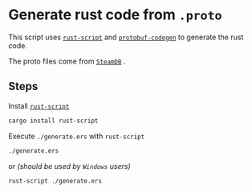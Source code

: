 # Generate rust code from `.proto`

This script uses
[`rust-script`](https://github.com/fornwall/rust-script)
and
[`protobuf-codegen`](https://github.com/stepancheg/rust-protobuf/tree/master/protobuf-codegen)
to generate the rust code.

The proto files come from
[`SteamDB`](https://github.com/SteamDatabase/GameTracking-CSGO/tree/master/Protobufs)
.

## Steps

Install [`rust-script`](https://github.com/fornwall/rust-script)

```sh
cargo install rust-script
```

Execute `./generate.ers` with `rust-script`

```sh
./generate.ers
```

or _(should be used by `Windows` users)_

```sh
rust-script ./generate.ers
```
